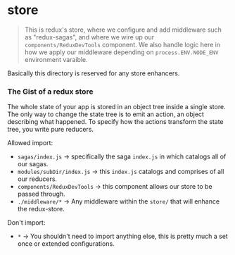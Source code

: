 # store

> This is redux's store, where we configure and add middleware such as "redux-sagas", and where we wire up our `components/ReduxDevTools` component. We also handle logic here in how we apply our middleware depending on `process.ENV.NODE_ENV` environment varaible.

Basically this directory is reserved for any store enhancers.

### The Gist of a redux store

The whole state of your app is stored in an object tree inside a single store.
The only way to change the state tree is to emit an action, an object describing what happened.
To specify how the actions transform the state tree, you write pure reducers.


Allowed import:
* `sagas/index.js` -> specifically the saga `index.js` in which catalogs all of our sagas.
* `modules/subDir/index.js` -> this `index.js` catalogs and comprises of all our reducers.
* `components/ReduxDevTools` -> this component allows our store to be passed through.
* `./middleware/*` -> Any middleware within the `store/` that will enhance the redux-store.

Don't import:
* `*` -> You shouldn't need to import anything else, this is pretty much a set once or extended configurations.
